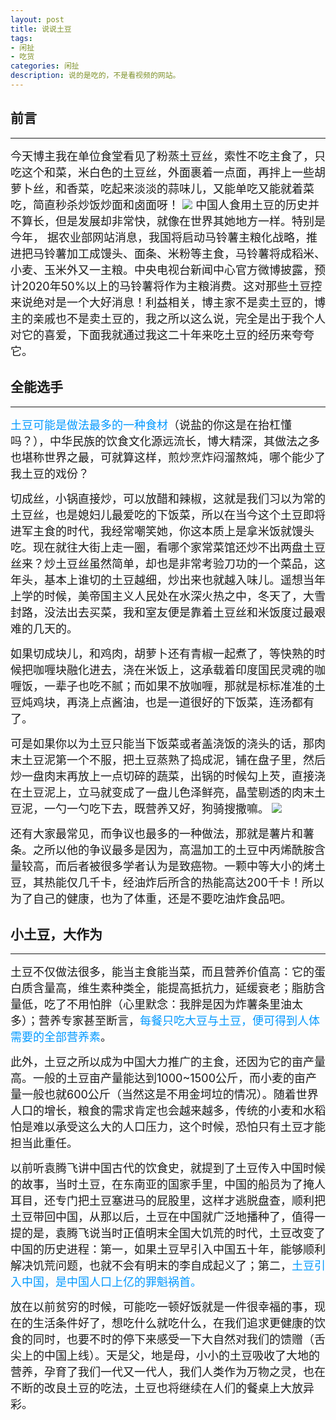 ```yaml
---
layout: post
title: 说说土豆
tags:
- 闲扯
- 吃货
categories: 闲扯
description: 说的是吃的，不是看视频的网站。
---
```

## 前言
***
<font  size=4>今天博主我在单位食堂看见了粉蒸土豆丝，索性不吃主食了，只吃这个和菜，米白色的土豆丝，外面裹着一点面，再拌上一些胡萝卜丝，和香菜，吃起来淡淡的蒜味儿，又能单吃又能就着菜吃，简直秒杀炒饭炒面和卤面呀！
![](http://ww4.sinaimg.cn/mw1024/6b61e751jw1f81hcapd1fj20sg0iwgsn.jpg)
中国人食用土豆的历史并不算长，但是发展却非常快，就像在世界其她地方一样。特别是今年， 据农业部网站消息，我国将启动马铃薯主粮化战略，推进把马铃薯加工成馒头、面条、米粉等主食，马铃薯将成稻米、小麦、玉米外又一主粮。中央电视台新闻中心官方微博披露，预计2020年50%以上的马铃薯将作为主粮消费。这对那些土豆控来说绝对是一个大好消息！利益相关，博主家不是卖土豆的，博主的亲戚也不是卖土豆的，我之所以这么说，完全是出于我个人对它的喜爱，下面我就通过我这二十年来吃土豆的经历来夸夸它。</font>

## 全能选手
***
<font  size=4><font  color = #0099ff>土豆可能是做法最多的一种食材</font>（说盐的你这是在抬杠懂吗？），中华民族的饮食文化源远流长，博大精深，其做法之多也堪称世界之最，可就算这样，煎炒烹炸闷溜熬炖，哪个能少了我土豆的戏份？</font>

<font  size=4>切成丝，小锅直接炒，可以放醋和辣椒，这就是我们习以为常的土豆丝，也是媳妇儿最爱吃的下饭菜，所以在当今这个土豆即将进军主食的时代，我经常嘲笑她，你这本质上是拿米饭就馒头吃。现在就往大街上走一圈，看哪个家常菜馆还炒不出两盘土豆丝来？炒土豆丝虽然简单，却也是非常考验刀功的一个菜品，这年头，基本上谁切的土豆越细，炒出来也就越入味儿。遥想当年上学的时候，美帝国主义人民处在水深火热之中，冬天了，大雪封路，没法出去买菜，我和室友便是靠着土豆丝和米饭度过最艰难的几天的。</font>

<font  size=4>如果切成块儿，和鸡肉，胡萝卜还有青椒一起煮了，等快熟的时候把咖喱块融化进去，浇在米饭上，这承载着印度国民灵魂的咖喱饭，一辈子也吃不腻；而如果不放咖喱，那就是标标准准的土豆炖鸡块，再浇上点酱油，也是一道很好的下饭菜，连汤都有了。</font>

<font  size=4>可是如果你以为土豆只能当下饭菜或者盖浇饭的浇头的话，那肉末土豆泥第一个不服，把土豆蒸熟了捣成泥，铺在盘子里，然后炒一盘肉末再放上一点切碎的蔬菜，出锅的时候勾上芡，直接浇在土豆泥上，立马就变成了一盘儿色泽鲜亮，晶莹剔透的肉末土豆泥，一勺一勺吃下去，既营养又好，狗骑搜撒嘛。</font>
 ![](http://sucimg.itc.cn/sblog/j7150fe2e87cbcc8830f0bd8e0f583b90)

<font  size=4>还有大家最常见，而争议也最多的一种做法，那就是薯片和薯条。之所以他的争议最多是因为，高温加工的土豆中丙烯酰胺含量较高，而后者被很多学者认为是致癌物。一颗中等大小的烤土豆，其热能仅几千卡，经油炸后所含的热能高达200千卡！所以为了自己的健康，也为了体重，还是不要吃油炸食品吧。</font>

## 小土豆，大作为
***
<font  size=4>土豆不仅做法很多，能当主食能当菜，而且营养价值高：它的蛋白质含量高，维生素种类全，能提高抵抗力，延缓衰老；脂肪含量低，吃了不用怕胖（心里默念：我胖是因为炸薯条里油太多）；营养专家甚至断言，<font  color = #0099ff>每餐只吃大豆与土豆，便可得到人体需要的全部营养素</font>。</font>

<font  size=4>此外，土豆之所以成为中国大力推广的主食，还因为它的亩产量高。一般的土豆亩产量能达到1000~1500公斤，而小麦的亩产量一般也就600公斤（当然这是不用金坷垃的情况）。随着世界人口的增长，粮食的需求肯定也会越来越多，传统的小麦和水稻怕是难以承受这么大的人口压力，这个时候，恐怕只有土豆才能担当此重任。</font>

<font  size=4>以前听袁腾飞讲中国古代的饮食史，就提到了土豆传入中国时候的故事，当时土豆，在东南亚的国家手里，中国的船员为了掩人耳目，还专门把土豆塞进马的屁股里，这样才逃脱盘查，顺利把土豆带回中国，从那以后，土豆在中国就广泛地播种了，值得一提的是，袁腾飞说当时正值明末全国大饥荒的时代，土豆改变了中国的历史进程：第一，如果土豆早引入中国五十年，能够顺利解决饥荒问题，也就不会有明末的李自成起义了；第二，<font  color = #0099ff>土豆引入中国，是中国人口上亿的罪魁祸首。</font></font>

<font  size=4>放在以前贫穷的时候，可能吃一顿好饭就是一件很幸福的事，现在的生活条件好了，想吃什么就吃什么，在我们追求更健康的饮食的同时，也要不时的停下来感受一下大自然对我们的馈赠（舌尖上的中国上线）。天是父，地是母，小小的土豆吸收了大地的营养，孕育了我们一代又一代人，我们人类作为万物之灵，也在不断的改良土豆的吃法，土豆也将继续在人们的餐桌上大放异彩。</font>

</big>






